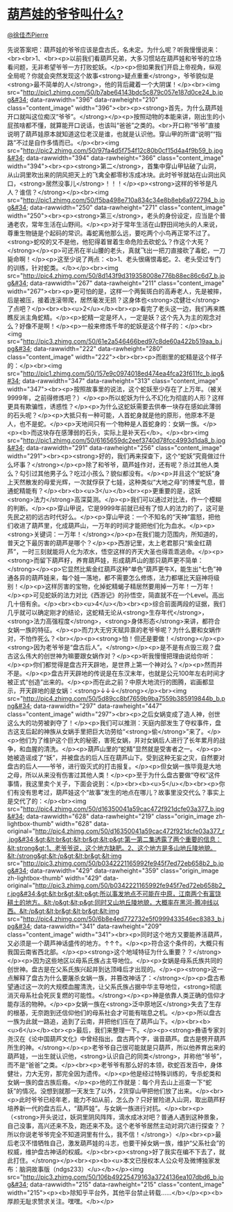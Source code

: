 
#  [葫芦娃的爷爷叫什么?](https://zhihu.com/questions/39124944)



[@徐佳杰Pierre](https://zhihu.com/people/56af41dcaf29064e792f745cb7a87023)

先说答案吧：葫芦娃的爷爷应该是盘古氏，名未定。为什么呢？听我慢慢说来：&lt;br&gt;&lt;br&gt;1、&lt;br&gt;&lt;p&gt;以前我们看葫芦兄弟，大多习惯站在葫芦娃和爷爷的立场看问题，无非希望爷爷一方打败蛇妖。&lt;/p&gt;&lt;p&gt;但如果我们开启上帝视角，纵观全局呢？你就会突然发现这个故事&lt;strong&gt;疑点重重&lt;/strong&gt;，爷爷貌似是&lt;strong&gt;最不简单的人&lt;/strong&gt;，他的背后藏着一个大阴谋！&lt;/p&gt;&lt;br&gt;&lt;img src=&#34;http://pic1.zhimg.com/50/b7abe64143bdc5c879c057e187d0ce24_b.jpg&#34; data-rawwidth=&#34;396&#34; data-rawheight=&#34;210&#34; class=&#34;content_image&#34; width=&#34;396&#34;&gt;&lt;br&gt;&lt;p&gt;&lt;strong&gt;首先，为什么葫芦娃开口就叫这位痴汉“爷爷”。&lt;/strong&gt;&lt;/p&gt;&lt;p&gt;按照动物的本能来讲，刚出生的小屁孩啥都不懂，就算能开口说话，也该叫“爸爸”之类的。&lt;br&gt;开口称“爷爷”直接说明了葫芦娃原本就知道这位老汉是谁，也就是认识他。穿山甲的所谓“说明”“指路”不过是自作多情而已。&lt;/p&gt;&lt;br&gt;&lt;img src=&#34;http://pic2.zhimg.com/50/97fa4d5f754f12c80b0cf15d4a4f9b59_b.jpg&#34; data-rawwidth=&#34;394&#34; data-rawheight=&#34;366&#34; class=&#34;content_image&#34; width=&#34;394&#34;&gt;&lt;br&gt;&lt;p&gt;&lt;strong&gt;第二&lt;/strong&gt;，首集中穿山甲钻破了山洞，从山洞里吹出来的阴风把天上的飞禽全都零秒冻成冰块。此时爷爷就站在山洞出风口，&lt;strong&gt;居然没事儿&lt;/strong&gt;！！！&lt;/p&gt;&lt;p&gt;&lt;strong&gt;这样的爷爷是凡人？谁信？&lt;/strong&gt;&lt;/p&gt;&lt;br&gt;&lt;img src=&#34;http://pic1.zhimg.com/50/f5ba498e710a834c34e8b8eb6a972794_b.jpg&#34; data-rawwidth=&#34;250&#34; data-rawheight=&#34;271&#34; class=&#34;content_image&#34; width=&#34;250&#34;&gt;&lt;br&gt;&lt;p&gt;&lt;strong&gt;第三&lt;/strong&gt;，老头的身份设定，应当是个普通老农，常年生活在山野间。&lt;/p&gt;&lt;p&gt;对于常年生活在山野田间地头的人来说，尊重生物链是个起码的常识。毒蛇离他那么远，要吃两个小鸟再正常不过了。&lt;strong&gt;蛇咬的又不是他，他犯得着冒着生命危险去砍蛇么？作这个大死？&lt;/strong&gt;&lt;/p&gt;&lt;p&gt;可还吊在半山腰的老头，真就飞出一把刀直接砍了毒蛇，一刀毙命啊！&lt;/p&gt;&lt;p&gt;这至少说了两点：&lt;b&gt;1、老头很痛恨毒蛇。2、老头受过专门的训练，针对蛇类。&lt;/b&gt;&lt;/p&gt;&lt;br&gt;&lt;img src=&#34;http://pic4.zhimg.com/50/8d143f9d319358008e776b88ec86c6d7_b.jpg&#34; data-rawwidth=&#34;267&#34; data-rawheight=&#34;211&#34; class=&#34;content_image&#34; width=&#34;267&#34;&gt;&lt;br&gt;&lt;p&gt;更可怕的是，这样一个两鬓斑白的高寿老人，先是被摔，后是被压，接着连滚带爬，居然毫发无损？这身体也&lt;strong&gt;忒健壮&lt;/strong&gt;了点吧？&lt;/p&gt;&lt;br&gt;&lt;b&gt;&lt;u&gt;2&lt;/u&gt;&lt;/b&gt;&lt;br&gt;&lt;p&gt;看完了老头这一边，我们再来瞧瞧反派主角蛇精。&lt;/p&gt;&lt;p&gt;蛇精一定是坏人，一定是妖？这个先入为主的观念对么？好像不是啊！&lt;/p&gt;&lt;p&gt;一般来修炼千年的蛇妖是这个样子的：&lt;/p&gt;&lt;br&gt;&lt;img src=&#34;http://pic3.zhimg.com/50/61e2a546466bed97c8de60a422b519aa_b.jpg&#34; data-rawwidth=&#34;222&#34; data-rawheight=&#34;280&#34; class=&#34;content_image&#34; width=&#34;222&#34;&gt;&lt;br&gt;&lt;br&gt;&lt;p&gt;而剧里的蛇精是这个样子的：&lt;/p&gt;&lt;br&gt;&lt;img src=&#34;http://pic1.zhimg.com/50/157e9c0974018ed474ea4fca23f611fc_b.jpg&#34; data-rawwidth=&#34;347&#34; data-rawheight=&#34;313&#34; class=&#34;content_image&#34; width=&#34;347&#34;&gt;&lt;br&gt;&lt;p&gt;按照故事里的说法，这个蛇妖至少存在了上万年。（被关9999年，之前得修炼吧？）&lt;/p&gt;&lt;p&gt;所以蛇妖为什么不幻化为彻底的人形？这样更具有欺骗性，诱惑性？&lt;/p&gt;&lt;p&gt;为什么这蛇妖需要去供奉一块存在感如此薄弱的石头呢？&lt;/p&gt;&lt;p&gt;大抵只有一种可能，人首蛇身就是他的原形，他原本不是人，也不是蛇。&lt;/p&gt;&lt;p&gt;天地间只有一个物种是人首蛇身的：女娲一族。&lt;/p&gt;&lt;p&gt;&lt;b&gt;而这块存在感薄弱的石头，实际上是补天石&lt;/b&gt;。&lt;/p&gt;&lt;br&gt;&lt;img src=&#34;http://pic1.zhimg.com/50/6165659dc2eef3740d78fcc4993d1da8_b.jpg&#34; data-rawwidth=&#34;291&#34; data-rawheight=&#34;256&#34; class=&#34;content_image&#34; width=&#34;291&#34;&gt;&lt;br&gt;&lt;p&gt;&lt;strong&gt;好的，我们再来探查下，这个“蛇妖”究竟做过什么坏事？&lt;/strong&gt;&lt;/p&gt;&lt;p&gt;除了和爷爷，葫芦娃作对，还有呢？杀过其他人类么？勾引过其他男子么？吃过小孩么？貌似都没有。&lt;/p&gt;&lt;p&gt;并且这个“蛇妖”身上天然散发的母爱光辉，一次就俘获了七娃，这种类似“大地之母”的博爱气息，普通蛇精能有？&lt;/p&gt;&lt;br&gt;&lt;b&gt;&lt;u&gt;3&lt;/u&gt;&lt;/b&gt;&lt;br&gt;&lt;p&gt;更重要的是，这妖&lt;strong&gt;法力&lt;/strong&gt;高深莫测。&lt;/p&gt;&lt;p&gt;我们可以通过对比法，作一个模糊的判断。&lt;/p&gt;&lt;p&gt;穿山甲说，它是9999年前就已经有了惊人的法力的了，这可是先民之初的远古时代好么。&lt;/p&gt;&lt;p&gt;穿山甲说：一个不知名的“天神”震怒，把他们收进了葫芦里，化成葫芦山，一万年的时间才能把他们化为血水。&lt;/p&gt;&lt;p&gt;&lt;strong&gt;关键词：一万年！&lt;/strong&gt;&lt;/p&gt;&lt;p&gt;在我们能力范围内，所知道的，普天之下最厉害的葫芦是哪个？&lt;/p&gt;&lt;p&gt;西游记里，太上老君那只“紫金红葫芦”，一时三刻就能将人化为浓水，悟空这样的齐天大圣也得乖乖逃命。&lt;/p&gt;&lt;p&gt;&lt;strong&gt;而留下葫芦籽，养育葫芦娃，形成葫芦山的那只葫芦更不简单：&lt;/strong&gt;&lt;/p&gt;&lt;p&gt;它显然比紫金红葫芦这种“单色”葫芦更牛X，能生出“七色”神通各异的葫芦娃来，每个娃一落地，都不需要怎么修炼，法力都堪比天庭神将级别！&lt;/p&gt;&lt;p&gt;这样厉害的宝物，化掉蛇精蝎子精居然要用掉一万年！一万年！&lt;/p&gt;&lt;p&gt;可见蛇妖的法力对比《西游记》的孙悟空，简直就不在一个Level。高出几十倍有余。&lt;/p&gt;&lt;br&gt;&lt;b&gt;&lt;u&gt;4&lt;/u&gt;&lt;/b&gt;&lt;br&gt;&lt;p&gt;综合前面两段的证据，我们几乎就可以确定刚才的结论，这蛇精无论从&lt;strong&gt;生存年代&lt;/strong&gt;，&lt;strong&gt;法力高强程度&lt;/strong&gt;，&lt;strong&gt;身体形态&lt;/strong&gt;来讲，都符合女娲一族的特征。&lt;/p&gt;&lt;p&gt;而力大无穷天赋异禀的老爷爷呢？为什么要和女娲作对，不怕作死么？&lt;br&gt;&lt;/p&gt;&lt;p&gt;&lt;strong&gt;怕！但还是要做！&lt;/strong&gt;&lt;/p&gt;&lt;p&gt;&lt;strong&gt;因为老爷爷是“盘古后人”。&lt;/strong&gt;&lt;/p&gt;&lt;p&gt;是不是有点毁三观？盘古这么伟大的创世神为嘛要跟女娲作对？&lt;/p&gt;&lt;p&gt;听我慢慢把理由说给你听：&lt;/p&gt;&lt;p&gt;你们都觉得是盘古开天辟地，是世界上第一个神对么？&lt;/p&gt;&lt;p&gt;然而并不是。&lt;/p&gt;&lt;p&gt;盘古开天辟地的传说是在东汉末年，也就是公元100年左右时间才被正式“创造”出来的。&lt;/p&gt;&lt;p&gt;而在此之前？中原大地流行的图腾，岩画都显示，开天辟地的是女娲：&lt;strong&gt;↓↓↓&lt;/strong&gt;&lt;/p&gt;&lt;br&gt;&lt;img src=&#34;http://pic4.zhimg.com/50/5d89cc8bf7659b9ba7559b385919844b_b.png&#34; data-rawwidth=&#34;297&#34; data-rawheight=&#34;447&#34; class=&#34;content_image&#34; width=&#34;297&#34;&gt;&lt;br&gt;&lt;p&gt;之后女娲变成了造人神，创世这么大的功劳被剥夺了！&lt;/p&gt;&lt;p&gt;我们可以推测：天庭内部发生了夺权事件，盘古这支后起的神族从女娲手里把巨大功劳给“&lt;strong&gt;偷&lt;/strong&gt;”来了。&lt;/p&gt;&lt;p&gt;他们为了维护这个巨大的秘密，害死女娲，并对女娲后人进行了长年累月的战争，和血腥的清洗。&lt;/p&gt;&lt;p&gt;葫芦山里的“蛇精”显然就是受害者之一。&lt;/p&gt;&lt;p&gt;她被造谣成了“妖”，并被盘古的后人压在葫芦山下。受到这种无妄之灾，自然要对盘古的后人——爷爷，进行毁灭式的打击报复。&lt;/p&gt;&lt;p&gt;但女娲一族毕竟是大地之母，所以从来没有伤害过其他人类！&lt;/p&gt;&lt;p&gt;至于为什么盘古要做“夺权”这件事情，我这里卖个关子，下面会说到：&lt;/p&gt;&lt;br&gt;&lt;b&gt;&lt;u&gt;5&lt;/u&gt;&lt;/b&gt;&lt;br&gt;&lt;p&gt;你们有没有思考过，葫芦娃这个“故事”发生的地点在哪儿？故事里没交代么？事实上是交代了的：&lt;/p&gt;&lt;br&gt;&lt;img src=&#34;http://pic4.zhimg.com/50/d16350041a59cac472f921dcfe03a377_b.jpg&#34; data-rawwidth=&#34;628&#34; data-rawheight=&#34;219&#34; class=&#34;origin_image zh-lightbox-thumb&#34; width=&#34;628&#34; data-original=&#34;http://pic4.zhimg.com/50/d16350041a59cac472f921dcfe03a377_r.jpg&#34;&gt;&lt;br&gt;&lt;br&gt;&lt;p&gt;第一第二集透露了两个重要的信息：&lt;strong&gt;1、老爷爷说，这个地方缺肥。2、这个地方是多山地丘陵地貌。&lt;/strong&gt;&lt;/p&gt;&lt;br&gt;&lt;img src=&#34;http://pic3.zhimg.com/50/b0342221165992fe945f7ed72eb658b2_b.jpg&#34; data-rawwidth=&#34;429&#34; data-rawheight=&#34;359&#34; class=&#34;origin_image zh-lightbox-thumb&#34; width=&#34;429&#34; data-original=&#34;http://pic3.zhimg.com/50/b0342221165992fe945f7ed72eb658b2_r.jpg&#34;&gt;&lt;br&gt;&lt;p&gt;所以事发地点不可能在中原，江南两个有富饶耕土的地方。&lt;/p&gt;&lt;p&gt;同时又山地丘陵地貌，大概率在黑河-腾冲线以西。&lt;/p&gt;&lt;br&gt;&lt;br&gt;&lt;img src=&#34;http://pic4.zhimg.com/50/6b8e4ed772732e5f0999433546ec8383_b.jpg&#34; data-rawwidth=&#34;341&#34; data-rawheight=&#34;209&#34; class=&#34;content_image&#34; width=&#34;341&#34;&gt;&lt;br&gt;&lt;p&gt;同时这个地方又要能养活葫芦，又必须是一个葫芦神话盛传的地方。↑↑↑。&lt;/p&gt;&lt;p&gt;符合这个条件的，大概只有我国云南省西北部。&lt;/p&gt;&lt;p&gt;&lt;strong&gt;这个地域特征为什么重要？？&lt;/strong&gt;&lt;/p&gt;&lt;p&gt;因为这些地区以母系氏族占主导地位。&lt;/p&gt;&lt;p&gt;女娲是母系氏族共同的创世神。盘古是在父系氏族兴起并到达顶峰后才出现的。&lt;/p&gt;&lt;p&gt;&lt;strong&gt;这一点解释了盘古为什么要屠杀女娲一族，并篡改神话了：&lt;/strong&gt;&lt;/p&gt;&lt;p&gt;盘古希望通过这一次的大规模血腥清洗，让父系氏族占据中华主导地位，&lt;strong&gt;彻底消灭母系社会死灰复燃的可能性。&lt;/strong&gt;&lt;/p&gt;&lt;p&gt;神是依靠人类正确的信仰才能存活的物种。&lt;/p&gt;&lt;p&gt;女娲一族在&lt;strong&gt;泛中原地区&lt;/strong&gt;失去了生存的根基，无奈跑到还信仰他们的母系社会才可能有喘息之机。&lt;/p&gt;&lt;p&gt;所以盘古一族为此就一路追，追到了云南，并把他们压在了葫芦山下。&lt;/p&gt;&lt;br&gt;&lt;b&gt;&lt;u&gt;6&lt;/u&gt;&lt;/b&gt;&lt;br&gt;&lt;p&gt;最后，我们来整理一下。&lt;/p&gt;&lt;p&gt;&lt;strong&gt;彝语专家刘尧汉在《论中国葫芦文化》中曾经指出，盘古两个字，谐音葫芦。盘古是劈开葫芦所生的神。&lt;/strong&gt;&lt;/p&gt;&lt;p&gt;老爷爷自己很可能就是只葫芦，所以他养育出来的葫芦娃，一出生就认识他，&lt;strong&gt;认识自己的同类&lt;/strong&gt;，并称他“爷爷”，而不是“爸爸”之类。&lt;/p&gt;&lt;br&gt;&lt;p&gt;老爷爷有那么好的本领，砍蛇百发百中，身体健壮，力大无穷，那完全因为遗传。&lt;/p&gt;&lt;p&gt;他是经过特殊训练的，专杀蛇类和女娲一族的盘古族后裔。&lt;/p&gt;&lt;p&gt;他的工作就是：每个月去山上巡查一下“蛇妖”的情况。没想到就那一天发生了以外，2货穿山甲把他们放了出来。&lt;/p&gt;&lt;br&gt;&lt;p&gt;此时爷爷已经年老，能力不如从前，怎么办？只好冒险进入山洞，取出葫芦籽培养新一代的盘古后人，“葫芦娃”。与女娲一族进行对抗。&lt;/p&gt;&lt;br&gt;&lt;p&gt;（&lt;strong&gt;开头说过，妖洞里阴风阵阵，滴水成冰对吧？普通人遇到这种景象，自己没事，高兴还来不及，跑还来不及。这个老爷爷居然主动对洞穴进行探查？？所以你说老爷爷完全不知道洞里有什么，我不信！&lt;/strong&gt;）&lt;/p&gt;&lt;br&gt;&lt;p&gt;最后老汉不惜牺牲自己，激发葫芦娃的斗志，也要干掉女娲一族，维护“父系社会”的权威，维护盘古神话的权威。&lt;/p&gt;&lt;br&gt;&lt;p&gt;&lt;strong&gt;好了我实在编不下去了，就此打住。&lt;/strong&gt;&lt;/p&gt;&lt;br&gt;&lt;p&gt;&lt;b&gt;&lt;u&gt;本文已授权本人公众号及微博独家发布：脑洞故事版（ndgs233）&lt;/u&gt;&lt;/b&gt;&lt;/p&gt;&lt;img src=&#34;http://pic3.zhimg.com/50/106b49225479163a3724136ea107dbd6_b.jpg&#34; data-rawwidth=&#34;215&#34; data-rawheight=&#34;215&#34; class=&#34;content_image&#34; width=&#34;215&#34;&gt;&lt;p&gt;&lt;b&gt;除知乎平台外，其他平台禁止转载……&lt;/b&gt;&lt;/p&gt;&lt;p&gt;&lt;b&gt;厚颜无耻求赞求关注。嘿嘿。&lt;/b&gt;&lt;/p&gt;